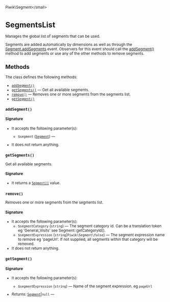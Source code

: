 <small>Piwik\Segment\</small>

SegmentsList
============

Manages the global list of segments that can be used.

Segments are added automatically by dimensions as well as through the [Segment.addSegments](/api-reference/events#segmentaddsegments) event.
Observers for this event should call the [addSegment()](/api-reference/Piwik/Segment/SegmentsList#addsegment) method to add segments or use any of the other
methods to remove segments.

Methods
-------

The class defines the following methods:

- [`addSegment()`](#addsegment)
- [`getSegments()`](#getsegments) &mdash; Get all available segments.
- [`remove()`](#remove) &mdash; Removes one or more segments from the segments list.
- [`getSegment()`](#getsegment)

<a name="addsegment" id="addsegment"></a>
<a name="addSegment" id="addSegment"></a>
### `addSegment()`

#### Signature

-  It accepts the following parameter(s):
    - `$segment` ([`Segment`](../../Piwik/Plugin/Segment.md)) &mdash;
      
- It does not return anything.

<a name="getsegments" id="getsegments"></a>
<a name="getSegments" id="getSegments"></a>
### `getSegments()`

Get all available segments.

#### Signature

- It returns a [`Segment[]`](../../Piwik/Plugin/Segment.md) value.

<a name="remove" id="remove"></a>
<a name="remove" id="remove"></a>
### `remove()`

Removes one or more segments from the segments list.

#### Signature

-  It accepts the following parameter(s):
    - `$segmentCategory` (`string`) &mdash;
       The segment category id. Can be a translation token eg 'General_Visits' see Segment::getCategoryId().
    - `$segmentExpression` (`string`|`Piwik\Segment\false`) &mdash;
       The segment expression name to remove eg 'pageUrl'. If not supplied, all segments within that category will be removed.
- It does not return anything.

<a name="getsegment" id="getsegment"></a>
<a name="getSegment" id="getSegment"></a>
### `getSegment()`

#### Signature

-  It accepts the following parameter(s):
    - `$segmentExpression` (`string`) &mdash;
       Name of the segment expression. eg `pageUrl`

- *Returns:*  [`Segment`](../../Piwik/Plugin/Segment.md)|`null` &mdash;
    

